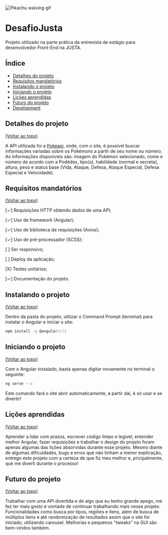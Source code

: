 ![Pikachu waiving gif](https://pa1.narvii.com/5775/1834fee76b45a5c6efef3fc9ddc1fcaed286ecc4_hq.gif)

# DesafioJusta

Projeto utilizado na parte prática da entrevista de estágio para desenvolvedor Front-End na JUSTA.

## Índice

- [Detalhes do projeto](#detalhes-do-projeto)
- [Requisitos mandatórios](#requisitos-mandatórios)
- [Instalando o projeto](#instalando-o-projeto)
- [Iniciando o projeto](#iniciando-o-projeto)
- [Lições aprendidas](#lições-aprendidas)
- [Futuro do projeto](#futuro-do-projeto)
- [Development](#development)

## Detalhes do projeto

[(Voltar ao topo)](#índice)

A API utilizada foi a [Pokeapi](https://pokeapi.co/), onde, com o site, é possível buscar informações variadas sobre os Pokémons a partir de seu nome ou número. As informações disponíveis são: imagem do Pokémon selecionado, nome e número de acordo com a Podédex, tipo(s), habilidade (normal e secreta), altura, peso e status base (Vida, Ataque, Defesa, Ataque Especial, Defesa Especial e Velocidade).

## Requisitos mandatórios

[(Voltar ao topo)](#índice)

[✓] Requisições HTTP obtendo dados de uma API;

[✓] Uso de framework (Angular);

[✓] Uso de biblioteca de requisições (Axios);

[✓] Uso de pré-processador (SCSS);

[ ] Ser responsivo;

[ ] Deploy da aplicação;

[X] Testes unitários;

[✓] Documentação do projeto.

## Instalando o projeto

[(Voltar ao topo)](#índice)

Dentro da pasta do projeto, utilizar o Command Prompt (terminal) para instalar o Angular e iniciar o site:

```cmd
npm install -g @angular/cli
```

## Iniciando o projeto

[(Voltar ao topo)](#índice)

Com o Angular instalado, basta apenas digitar novamente no terminal o seguinte:

```cmd
ng serve --o
```

Este comando fará o site abrir automaticamente, a partir daí, é só usar e se divertir!

## Lições aprendidas

[(Voltar ao topo)](#índice)

Aprender a lidar com prazos, escrever código limpo e legível, entender melhor Angular, fazer requisições e trabalhar o design do projeto foram apenas algumas das lições absorvidas durante esse projeto. Mesmo diante de algumas dificuldades, bugs e erros que não tinham a menor explicação, entrego este projeto com a certeza de que fiz meu melhor e, pricipalmente, que me diverti durante o processo!

## Futuro do projeto

[(Voltar ao topo)](#índice)

Trabalhar com uma API divertida e de algo que eu tenho grande apego, me fez ter mais gosto e vontade de continuar trabalhando mais nesse projeto. Funcionalidades como busca por tipos, regiões e itens, além de busca de múltiplos itens e até randomização de resultados assim que o site for iniciado, utilizando carousel. Melhorias e pequenos "tweaks" na GUI são bem-vindos também.
